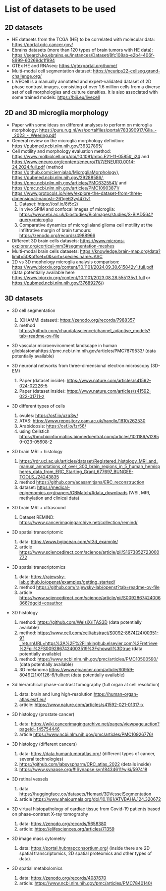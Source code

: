 # List of datasets to be used

## 2D datasets

- HE datasets from the TCGA (HE) to be correlated with molecular data: https://portal.gdc.cancer.gov/
- Ebrains datasets (more than 120 types of brain tumors with HE data): https://search.kg.ebrains.eu/instances/Dataset/8fc108ab-e2b4-406f-8999-60269dc1f994
- GTEx HE and RNAseq: https://gtexportal.org/home/
- Multi-modal cell segmentation dataset: https://neurips22-cellseg.grand-challenge.org/
- LIVECell is a manually annotated and expert-validated dataset of 2D phase contrast images, consisting of over 1.6 million cells from a diverse set of cell morphologies and culture densities. It is also associated with some trained models: https://biii.eu/livecell

## 2D and 3D microglia morphology
- Paper with some ideas on different analyses to perform on microglia morphology: https://pure.rug.nl/ws/portalfiles/portal/783390917/Glia_-_2023_-_Weering.pdf
- General review on the microglia morphology definition: https://pubmed.ncbi.nlm.nih.gov/36327895/
- Cell motility and morphology evaluation method: https://www.molbiolcell.org/doi/10.1091/mbc.E21-11-0585#_i24 and https://www.eneuro.org/content/eneuro/11/7/ENEURO.0014-24.2024.full.pdf (method https://github.com/ciernialab/MicrogliaMorphology), https://pubmed.ncbi.nlm.nih.gov/29288586/, https://pmc.ncbi.nlm.nih.gov/articles/PMC6325541/ and https://pmc.ncbi.nlm.nih.gov/articles/PMC10903871/ https://www.protocols.io/view/explore-the-dataset-from-three-dimensional-nanostr-261ge63yyl47/v1
  1) Dataset: https://osf.io/8t5c2/
  2) In vivo SPIM and confocal images of microglia: https://www.ebi.ac.uk/biostudies/BioImages/studies/S-BIAD564?query=microglia
  3) Comparative dynamics of microglialand glioma cell motility at the infiltrative margin of brain tumours: https://zenodo.org/records/4988966
- Different 3D brain cells datasets: https://www.microns-explorer.org/cortical-mm3#segmentation-meshes
- Multi-modal brain cells datasets: https://knowledge.brain-map.org/data?limit=50&offset=0&sort=species.name~ASC
- 2D vs 3D mophology microglia analysis comparison: https://www.biorxiv.org/content/10.1101/2024.09.30.615842v1.full.pdf (data potentially available here https://www.biorxiv.org/content/10.1101/2023.08.28.555135v1.full or https://pubmed.ncbi.nlm.nih.gov/37689276/)

## 3D datasets

- 3D cell segmentation
   1) (CHAMMI dataset): https://zenodo.org/records/7988357
   2) method https://github.com/chaudatascience/channel_adaptive_models?tab=readme-ov-file
 
- 3D vascular microenvironment landscape in human glioblastomahttps://pmc.ncbi.nlm.nih.gov/articles/PMC7879533/ (data potentially available)

- 3D neuronal networks from three-dimensional electron microscopy (3D-EM) 
  1) Paper (dataset inside): https://www.nature.com/articles/s41592-024-02226-5
  2) Paper (dataset inside): https://www.nature.com/articles/s41592-022-01711-z
      
- 3D different types of cells
   1) ovules: https://osf.io/uzq3w/
   2) ATAS: https://www.repository.cam.ac.uk/handle/1810/262530
   3) Arabidopsis: https://osf.io/fzr56/
   4) using Cellstich https://bmcbioinformatics.biomedcentral.com/articles/10.1186/s12859-023-05608-2
      
- 3D brain MRI + histology
    1) https://rdr.ucl.ac.uk/articles/dataset/Registered_histology_MRI_and_manual_annotations_of_over_300_brain_regions_in_5_human_hemispheres_data_from_ERC_Starting_Grant_677697_BUNGEE-TOOLS_/24243835
    2) method https://github.com/acasamitjana/ERC_reconstruction
    3) dataset: https://medical-epigenomics.org/papers/GBMatch/#data_downloads (WSI, MRI, methylation and clinical data)

- 3D brain MRI + ultrasound
   1) Dataset REMIND: https://www.cancerimagingarchive.net/collection/remind/
       
- 3D spatial transcriptomic
    1) data: https://www.bgiocean.com/vt3d_example/
    2) article https://www.sciencedirect.com/science/article/pii/S1673852723000772
       
- 3D spatial transcriptomics
    1) data: https://rajewsky-lab.github.io/openst/examples/getting_started/
    2) method https://github.com/rajewsky-lab/openst?tab=readme-ov-file
    3) article https://www.sciencedirect.com/science/article/pii/S0092867424006366?dgcid=coauthor
       
- 3D histology
    1) method: https://github.com/WeisiX/ITAS3D (data potentially available)
    2) method: https://www.cell.com/cell/abstract/S0092-8674(24)00351-9?_returnURL=https%3A%2F%2Flinkinghub.elsevier.com%2Fretrieve%2Fpii%2FS0092867424003519%3Fshowall%3Dtrue (data potentially available)
    3) method: https://www.ncbi.nlm.nih.gov/pmc/articles/PMC10500590/ (data potentially available)
    4) 3D melanoma https://www.ejcancer.com/article/S0959-8049(21)01126-6/fulltext (data potentially available)
  
- 3d  hierarchical phase-contrast tomography (full organ at cell resolution)
    1) data: brain and lung high-resolution https://human-organ-atlas.esrf.eu/ 
    1) article: https://www.nature.com/articles/s41592-021-01317-x
       
- 3D histology (prostate cancer)
    1) data: https://wiki.cancerimagingarchive.net/pages/viewpage.action?pageId=145754446
    2) article https://www.ncbi.nlm.nih.gov/pmc/articles/PMC10926776/

- 3D histology (different cancers)
    1) data: https://data.humantumoratlas.org/ (different types of cancer, several technologies)
    2) https://github.com/labsyspharm/CRC_atlas_2022 (details inside)
    3) https://www.synapse.org/#!Synapse:syn18434611/wiki/597418
       
- 3D retinal vessels
    1) data https://huggingface.co/datasets/Hemaxi/3DVesselSegmentation
    2) article https://www.ahajournals.org/doi/10.1161/ATVBAHA.124.320672
       
- 3D virtual histopathology of cardiac tissue from Covid-19 patients based on phase-contrast X-ray tomography
    1) data: https://zenodo.org/records/5658380
    2) article: https://elifesciences.org/articles/71359
       
- 3D image mass cytometry
    1) data: https://portal.hubmapconsortium.org/ (inside there are 2D spatial transcriptomics, 2D spatial proteomics and other types of data).
       
- 3D spatial metabolomics
    1) data: https://zenodo.org/records/4087670
    2) article: https://www.ncbi.nlm.nih.gov/pmc/articles/PMC7840140/
